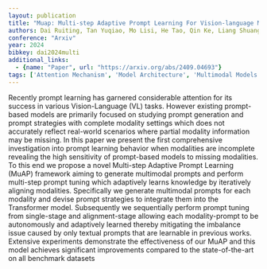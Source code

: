 ```yaml
---
layout: publication
title: "Muap: Multi-step Adaptive Prompt Learning For Vision-language Model With Missing Modality"
authors: Dai Ruiting, Tan Yuqiao, Mo Lisi, He Tao, Qin Ke, Liang Shuang
conference: "Arxiv"
year: 2024
bibkey: dai2024multi
additional_links:
  - {name: "Paper", url: "https://arxiv.org/abs/2409.04693"}
tags: ['Attention Mechanism', 'Model Architecture', 'Multimodal Models', 'Pretraining Methods', 'Prompting', 'Reinforcement Learning', 'Tools', 'Transformer']
---
```

Recently prompt learning has garnered considerable attention for its success in various Vision-Language (VL) tasks. However existing prompt-based models are primarily focused on studying prompt generation and prompt strategies with complete modality settings which does not accurately reflect real-world scenarios where partial modality information may be missing. In this paper we present the first comprehensive investigation into prompt learning behavior when modalities are incomplete revealing the high sensitivity of prompt-based models to missing modalities. To this end we propose a novel Multi-step Adaptive Prompt Learning (MuAP) framework aiming to generate multimodal prompts and perform multi-step prompt tuning which adaptively learns knowledge by iteratively aligning modalities. Specifically we generate multimodal prompts for each modality and devise prompt strategies to integrate them into the Transformer model. Subsequently we sequentially perform prompt tuning from single-stage and alignment-stage allowing each modality-prompt to be autonomously and adaptively learned thereby mitigating the imbalance issue caused by only textual prompts that are learnable in previous works. Extensive experiments demonstrate the effectiveness of our MuAP and this model achieves significant improvements compared to the state-of-the-art on all benchmark datasets

